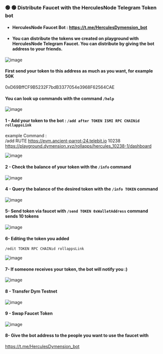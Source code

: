 ### 🟢 🟢 Distribute Faucet with the HerculesNode Telegram Token bot

- #### HerculesNode Faucet Bot : https://t.me/HerculesDymension_bot  
- #### You can distribute the tokens we created on  playground with HerculesNode Telegram Faucet. You can distribute by giving the bot address to your friends.


![image](https://github.com/user-attachments/assets/3a39c1d1-5f6a-472c-904b-8cbdb78e25a7)


#### First send your token to this address as much as you want, for example 50K 
0xD69BffCF9B5232F7bdB3377054e3968F62564CAE


#### You can look up commands with the command  `/help`

![image](https://github.com/user-attachments/assets/903eb51b-5471-40a9-9e82-8e85b00a56f2)


#### 1 - Add your token to the bot : `/add after TOKEN ISMI RPC CHAINid rollappsLink` 
example Command : <br> /add RUTE https://evm.ancient-parrot-24.telebit.io 10238 https://playground.dymension.xyz/rollapps/hercules_10238-1/dashboard

![image](https://github.com/user-attachments/assets/7d159998-f18b-4293-9255-caae9b752bdb)


#### 2 - Check the balance of your token with the `/info` command

![image](https://github.com/user-attachments/assets/0d5a7535-b305-42b7-9664-7d838f174d5c)

#### 4 - Query the balance of the desired token with the `/info TOKEN` command 

![image](https://github.com/user-attachments/assets/21a071ea-540f-484b-af6a-79db9c9cdfcd)


#### 5- Send token via faucet with `/send TOKEN 0xWalletAddress` command sends 10 tokens

![image](https://github.com/user-attachments/assets/dfb383de-23f5-4574-aec2-c71552370e2e)


#### 6- Editing the token you added
`/edit TOKEN RPC CHAINıd rollappsLink` 

![image](https://github.com/user-attachments/assets/a2daa741-6e01-4c6e-b5a2-c7e644a40f4a)


#### 7- If someone receives your token, the bot will notify you :)

![image](https://github.com/user-attachments/assets/e2886bbc-cbf8-4189-937d-f6ca824d1e0d)



#### 8 - Transfer Dym Testnet

![image](https://github.com/user-attachments/assets/7e303664-d61c-4181-9960-09362e7f922b)


#### 9 - Swap Faucet Token


![image](https://github.com/user-attachments/assets/0b5a7d5a-484c-4469-9ef8-29cb03375138)



#### 8- Give the bot address to the people you want to use the faucet with 

https://t.me/HerculesDymension_bot




